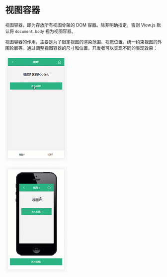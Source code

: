 # 视图容器

视图容器，即为存放所有视图骨架的 DOM 容器。除非明确指定，否则 View.js 默认将 `document.body` 视为视图容器。

视图容器的作用，主要是为了限定视图的渲染范围、视觉位置，统一约束视图的外围轮廓等。通过调整视图容器的尺寸和位置，开发者可以实现不同的表现效果：

![&#x5728;&#x89C6;&#x56FE;&#x5BB9;&#x5668;&#x5185;&#x4F7F;&#x7528; padding &#x9884;&#x7559; footer &#x7684;&#x4F4D;&#x7F6E;](.gitbook/assets/1.gif)

![&#x5B9A;&#x4E49;&#x89C6;&#x56FE;&#x5BB9;&#x5668;&#x7684;&#x5C3A;&#x5BF8;](.gitbook/assets/2.gif)

